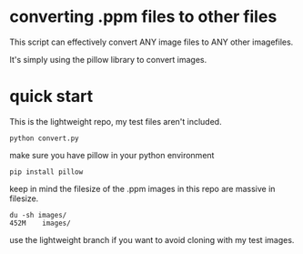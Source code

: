 # converting .ppm files to other files

This script can effectively convert ANY image files to ANY other imagefiles.

It's simply using the pillow library to convert images.

# quick start

This is the lightweight repo, my test files aren't included.

```console
python convert.py
```

make sure you have pillow in your python environment
```console
pip install pillow
```

keep in mind the filesize of the .ppm images in this repo are massive in filesize.
```console
du -sh images/
452M    images/
```

use the lightweight branch if you want to avoid cloning with my test images.
